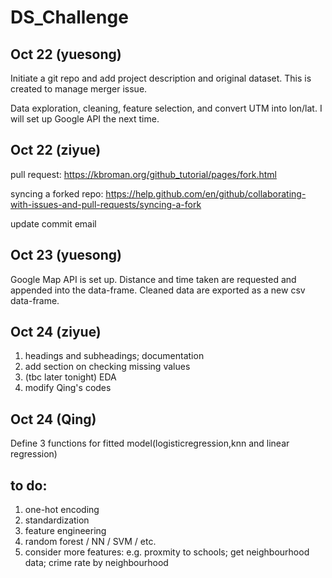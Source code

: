 # DS_Challenge

## Oct 22 (yuesong)
Initiate a git repo and add project description and original dataset. This is created to manage merger issue.

Data exploration, cleaning, feature selection, and convert UTM into lon/lat. I will set up Google API the next time.

## Oct 22 (ziyue)
pull request:
https://kbroman.org/github_tutorial/pages/fork.html

syncing a forked repo:
https://help.github.com/en/github/collaborating-with-issues-and-pull-requests/syncing-a-fork

update commit email

## Oct 23 (yuesong)
Google Map API is set up. Distance and time taken are requested and appended into the data-frame. Cleaned data are exported as a new csv data-frame.

## Oct 24 (ziyue)
1. headings and subheadings; documentation
2. add section on checking missing values
3. (tbc later tonight) EDA
4. modify Qing's codes 

## Oct 24 (Qing)
Define 3 functions for fitted model(logisticregression,knn and linear regression)

## to do:
1. one-hot encoding
2. standardization
3. feature engineering
4. random forest / NN / SVM / etc.
5. consider more features: e.g. proxmity to schools; get neighbourhood data; crime rate by neighbourhood